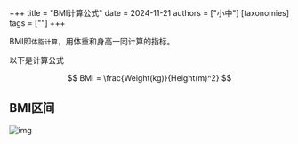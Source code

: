+++
title = "BMI计算公式"
date = 2024-11-21
authors = ["小中"]
[taxonomies]
tags = [""]
+++

BMI即`体脂计算`，用体重和身高一同计算的指标。

以下是计算公式

$$ 
BMI = \frac{Weight(kg)}{Height(m)^2}
$$

## BMI区间

![img](https://linxz-aliyun.oss-cn-shenzhen.aliyuncs.com/images/202411221549876.png)